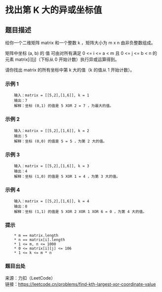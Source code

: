 # 找出第 K 大的异或坐标值

## 题目描述

给你一个二维矩阵 matrix 和一个整数 k ，矩阵大小为 m x n 由非负整数组成。

矩阵中坐标 (a, b) 的 值 可由对所有满足 0 <= i <= a < m 且 0 <= j <= b < n 的元素 matrix[i][j]（下标从 0 开始计数）执行异或运算得到。

请你找出 matrix 的所有坐标中第 k 大的值（k 的值从 1 开始计数）。

### 示例 1

```text
    输入：matrix = [[5,2],[1,6]], k = 1
    输出：7
    解释：坐标 (0,1) 的值是 5 XOR 2 = 7 ，为最大的值。
```

### 示例 2

```text
    输入：matrix = [[5,2],[1,6]], k = 2
    输出：5
    解释：坐标 (0,0) 的值是 5 = 5 ，为第 2 大的值。
```

### 示例 3

```text
    输入：matrix = [[5,2],[1,6]], k = 3
    输出：4
    解释：坐标 (1,0) 的值是 5 XOR 1 = 4 ，为第 3 大的值。
```

### 示例 4

```text
    输入：matrix = [[5,2],[1,6]], k = 4
    输出：0
    解释：坐标 (1,1) 的值是 5 XOR 2 XOR 1 XOR 6 = 0 ，为第 4 大的值。
```

### 提示

```text
    * m == matrix.length
    * n == matrix[i].length
    * 1 <= m, n <= 1000
    * 0 <= matrix[i][j] <= 106
    * 1 <= k <= m * n
```

### 题目出处

来源：力扣（LeetCode）  
链接：<https://leetcode.cn/problems/find-kth-largest-xor-coordinate-value>
